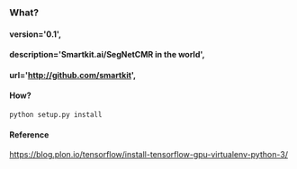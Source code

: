 ### What?

#### version='0.1',
#### description='Smartkit.ai/SegNetCMR in the world',
#### url='http://github.com/smartkit',


#### How?

```
python setup.py install
```

#### Reference

https://blog.plon.io/tensorflow/install-tensorflow-gpu-virtualenv-python-3/